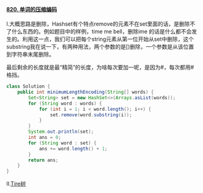 #### [820. 单词的压缩编码](https://leetcode-cn.com/problems/short-encoding-of-words/)

Ⅰ.大概思路是删除，Hashset有个特点remove的元素不在set里面的话，是删除不了什么东西的。例如题目中的样例，time me bell，删除ime 的话是什么都不会发生的。利用这一点，我们可以把每个string元素从第一位开始从set中删除，这个substring我在说一下，有两种用法，两个参数的是[)删除，一个参数是从该位置到字符串末尾删除。

最后剩余的长度就是最“精简”的长度，为啥每次要加一呢，是因为#，每次都用#格挡。

```java
class Solution {
    public int minimumLengthEncoding(String[] words) {
        Set<String> set = new HashSet<>(Arrays.asList(words));
        for (String word : words) {
            for (int i = 1; i < word.length(); i++) {
                set.remove(word.substring(i));
            }
        }
        System.out.println(set);
        int ans = 0;
        for (String word : set) {
            ans += word.length() + 1;
        }
        return ans;
    }
}
```

Ⅱ.[Tire树](https://leetcode-cn.com/problems/short-encoding-of-words/solution/99-java-trie-tu-xie-gong-lue-bao-jiao-bao-hui-by-s/)

